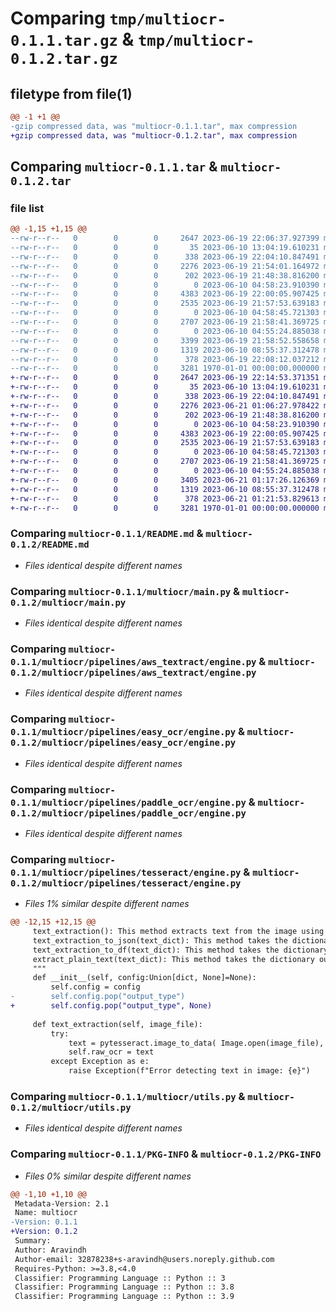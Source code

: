 # Comparing `tmp/multiocr-0.1.1.tar.gz` & `tmp/multiocr-0.1.2.tar.gz`

## filetype from file(1)

```diff
@@ -1 +1 @@
-gzip compressed data, was "multiocr-0.1.1.tar", max compression
+gzip compressed data, was "multiocr-0.1.2.tar", max compression
```

## Comparing `multiocr-0.1.1.tar` & `multiocr-0.1.2.tar`

### file list

```diff
@@ -1,15 +1,15 @@
--rw-r--r--   0        0        0     2647 2023-06-19 22:06:37.927399 multiocr-0.1.1/README.md
--rw-r--r--   0        0        0       35 2023-06-10 13:04:19.610231 multiocr-0.1.1/multiocr/__init__.py
--rw-r--r--   0        0        0      338 2023-06-19 22:04:10.847491 multiocr-0.1.1/multiocr/base_class.py
--rw-r--r--   0        0        0     2276 2023-06-19 21:54:01.164972 multiocr-0.1.1/multiocr/main.py
--rw-r--r--   0        0        0      202 2023-06-19 21:48:38.816200 multiocr-0.1.1/multiocr/pipelines/__init__.py
--rw-r--r--   0        0        0        0 2023-06-10 04:58:23.910390 multiocr-0.1.1/multiocr/pipelines/aws_textract/__init__.py
--rw-r--r--   0        0        0     4383 2023-06-19 22:00:05.907425 multiocr-0.1.1/multiocr/pipelines/aws_textract/engine.py
--rw-r--r--   0        0        0     2535 2023-06-19 21:57:53.639183 multiocr-0.1.1/multiocr/pipelines/easy_ocr/engine.py
--rw-r--r--   0        0        0        0 2023-06-10 04:58:45.721303 multiocr-0.1.1/multiocr/pipelines/paddle_ocr/__init__.py
--rw-r--r--   0        0        0     2707 2023-06-19 21:58:41.369725 multiocr-0.1.1/multiocr/pipelines/paddle_ocr/engine.py
--rw-r--r--   0        0        0        0 2023-06-10 04:55:24.885038 multiocr-0.1.1/multiocr/pipelines/tesseract/__init__.py
--rw-r--r--   0        0        0     3399 2023-06-19 21:58:52.558658 multiocr-0.1.1/multiocr/pipelines/tesseract/engine.py
--rw-r--r--   0        0        0     1319 2023-06-10 08:55:37.312478 multiocr-0.1.1/multiocr/utils.py
--rw-r--r--   0        0        0      378 2023-06-19 22:08:12.037212 multiocr-0.1.1/pyproject.toml
--rw-r--r--   0        0        0     3281 1970-01-01 00:00:00.000000 multiocr-0.1.1/PKG-INFO
+-rw-r--r--   0        0        0     2647 2023-06-19 22:14:53.371351 multiocr-0.1.2/README.md
+-rw-r--r--   0        0        0       35 2023-06-10 13:04:19.610231 multiocr-0.1.2/multiocr/__init__.py
+-rw-r--r--   0        0        0      338 2023-06-19 22:04:10.847491 multiocr-0.1.2/multiocr/base_class.py
+-rw-r--r--   0        0        0     2276 2023-06-21 01:06:27.978422 multiocr-0.1.2/multiocr/main.py
+-rw-r--r--   0        0        0      202 2023-06-19 21:48:38.816200 multiocr-0.1.2/multiocr/pipelines/__init__.py
+-rw-r--r--   0        0        0        0 2023-06-10 04:58:23.910390 multiocr-0.1.2/multiocr/pipelines/aws_textract/__init__.py
+-rw-r--r--   0        0        0     4383 2023-06-19 22:00:05.907425 multiocr-0.1.2/multiocr/pipelines/aws_textract/engine.py
+-rw-r--r--   0        0        0     2535 2023-06-19 21:57:53.639183 multiocr-0.1.2/multiocr/pipelines/easy_ocr/engine.py
+-rw-r--r--   0        0        0        0 2023-06-10 04:58:45.721303 multiocr-0.1.2/multiocr/pipelines/paddle_ocr/__init__.py
+-rw-r--r--   0        0        0     2707 2023-06-19 21:58:41.369725 multiocr-0.1.2/multiocr/pipelines/paddle_ocr/engine.py
+-rw-r--r--   0        0        0        0 2023-06-10 04:55:24.885038 multiocr-0.1.2/multiocr/pipelines/tesseract/__init__.py
+-rw-r--r--   0        0        0     3405 2023-06-21 01:17:26.126369 multiocr-0.1.2/multiocr/pipelines/tesseract/engine.py
+-rw-r--r--   0        0        0     1319 2023-06-10 08:55:37.312478 multiocr-0.1.2/multiocr/utils.py
+-rw-r--r--   0        0        0      378 2023-06-21 01:21:53.829613 multiocr-0.1.2/pyproject.toml
+-rw-r--r--   0        0        0     3281 1970-01-01 00:00:00.000000 multiocr-0.1.2/PKG-INFO
```

### Comparing `multiocr-0.1.1/README.md` & `multiocr-0.1.2/README.md`

 * *Files identical despite different names*

### Comparing `multiocr-0.1.1/multiocr/main.py` & `multiocr-0.1.2/multiocr/main.py`

 * *Files identical despite different names*

### Comparing `multiocr-0.1.1/multiocr/pipelines/aws_textract/engine.py` & `multiocr-0.1.2/multiocr/pipelines/aws_textract/engine.py`

 * *Files identical despite different names*

### Comparing `multiocr-0.1.1/multiocr/pipelines/easy_ocr/engine.py` & `multiocr-0.1.2/multiocr/pipelines/easy_ocr/engine.py`

 * *Files identical despite different names*

### Comparing `multiocr-0.1.1/multiocr/pipelines/paddle_ocr/engine.py` & `multiocr-0.1.2/multiocr/pipelines/paddle_ocr/engine.py`

 * *Files identical despite different names*

### Comparing `multiocr-0.1.1/multiocr/pipelines/tesseract/engine.py` & `multiocr-0.1.2/multiocr/pipelines/tesseract/engine.py`

 * *Files 1% similar despite different names*

```diff
@@ -12,15 +12,15 @@
     text_extraction(): This method extracts text from the image using Tesseract OCR and returns the text as a dictionary with the block IDs as keys and the text, confidence score, and bounding box coordinates as values.
     text_extraction_to_json(text_dict): This method takes the dictionary output from text_extraction() as input and saves it to a JSON file.
     text_extraction_to_df(text_dict): This method takes the dictionary output from text_extraction() as input and saves it to a Pandas DataFrame with columns for the text, confidence score, and bounding box coordinates.
     extract_plain_text(text_dict): This method takes the dictionary output from text_extraction() as input and saves the plain text to a text file.
     """
     def __init__(self, config:Union[dict, None]=None):
         self.config = config
-        self.config.pop("output_type")
+        self.config.pop("output_type", None)
     
     def text_extraction(self, image_file):
         try:
             text = pytesseract.image_to_data( Image.open(image_file), output_type='dict', **self.config)
             self.raw_ocr = text
         except Exception as e:
             raise Exception(f"Error detecting text in image: {e}")
```

### Comparing `multiocr-0.1.1/multiocr/utils.py` & `multiocr-0.1.2/multiocr/utils.py`

 * *Files identical despite different names*

### Comparing `multiocr-0.1.1/PKG-INFO` & `multiocr-0.1.2/PKG-INFO`

 * *Files 0% similar despite different names*

```diff
@@ -1,10 +1,10 @@
 Metadata-Version: 2.1
 Name: multiocr
-Version: 0.1.1
+Version: 0.1.2
 Summary: 
 Author: Aravindh
 Author-email: 32878238+s-aravindh@users.noreply.github.com
 Requires-Python: >=3.8,<4.0
 Classifier: Programming Language :: Python :: 3
 Classifier: Programming Language :: Python :: 3.8
 Classifier: Programming Language :: Python :: 3.9
```

